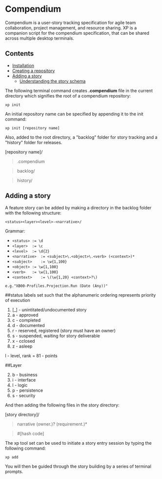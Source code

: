 # Compendium

Compendium is a user-story tracking specification for agile team collaboration, project management, and resource sharing.  XP is a companion script for the compendium specification, that can be shared across multiple desktop terminals.

## Contents

- [Installation](#installation)
- [Creating a repository](#creating-a-repository)
- [Adding a story](#adding-a-story)
	- [Understanding the story schema](#understanding-the-story-schema)

The following terminal command creates **.compendium** file in the current directory which signifies the root of a compendium repository:

`xp init`

An initial repository name can be specified by appending it to the init command:

`xp init [repository name]`

Also, added to the root directory, a "backlog" folder for story tracking and a "history" folder for releases.

[repository name]/
	
> .compendium

> backlog/

> history/

## Adding a story

A feature story can be added by making a directory in the backlog folder with the following structure:

`<status><layer><level>-<narrative>/`

Grammar:

- `<status>	:= \d`
- `<layer>	:= \c`
- `<level>	:= \d{2}`
- `<narrative> 	:= <subject>\.<object>\.<verb> (<context>)*`
- `<subject> 	:= \w{1,100}`
- `<object>	:= \w{1,100}`
- `<verb>	:= \w{1,100}`
- `<context>	:= \(\w{1,20} <context>?\)`

`e.g."XB00-Profiles.Projection.Run (Date (Any))"`


##status
labels set such that the alphanumeric ordering represents priority of execution	

1. [_] - unintitated/undocumented story
2. a - approved
3. c - completed
4. d - documented
5. r - reserved, registered (story must have an owner)
6. s - suspended, waiting for story deliverable
7. x - cclosed
8. z - asleep

l - level, rank = 81 - points

##Layer

2. b - business
3. i - interface
4. l - logic
5. p - persistence
6. s - security
	
And then adding the following files in the story directory:

[story directory]/
> narrative
> (owner.<user email address>)?
> (requirement.<required story>)*

> \#[hash code]

The xp tool set can be used to initiate a story entry session by typing the following command:

`xp add`

You will then be guided through the story building by a series of terminal prompts.
